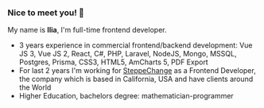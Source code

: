 ### Nice to meet you! 👋

My name is **Ilia**, I'm full-time frontend developer.

- 3 years experience in commercial frontend/backend development:
  Vue JS 3, Vue JS 2, React, C#, PHP, Laravel, NodeJS, Mongo, MSSQL, Postgres, Prisma, CSS3, HTML5, AmCharts 5, PDF Export
- For last 2 years I'm working for [SteppeChange](https://steppechange.com/) as a Frontend Developer, the company which is based in California, USA and have clients around the World
- Higher Education, bachelors degree: mathematician-programmer


